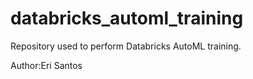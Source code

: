 # databricks_automl_training
Repository used to perform Databricks AutoML training.

Author:Eri Santos
